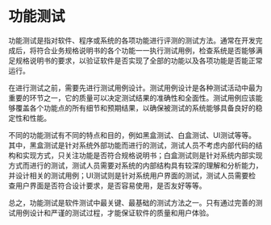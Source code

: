 # 功能测试

功能测试是指对软件、程序或系统的各项功能进行评测的测试方法。通常在开发完成后，将符合业务规格说明书的各个功能一一执行测试用例，检查系统是否能够满足规格说明书的要求，以验证软件是否实现了全部的功能以及各项功能是否能正常运行。

在进行测试之前，需要先进行测试用例设计。测试用例设计是各种测试活动中最为重要的环节之一，它的质量可以决定测试结果的准确性和全面性。测试用例应该能够覆盖各个功能点的所有细节和预期结果，以确保被测试的系统能够具备良好的稳定性和性能。

不同的功能测试有不同的特点和目的，例如黑盒测试、白盒测试、UI测试等等。其中，黑盒测试是针对系统外部功能而进行的测试，测试人员不考虑内部代码的结构和实现方式，只关注功能是否符合规格说明书；白盒测试则是针对系统内部实现方式而进行的测试，测试人员需要对系统的内部结构具有较深的理解和分析能力，并设计相关的测试用例；UI测试则是针对系统用户界面的测试，测试人员需要检查用户界面是否符合设计要求，是否容易使用，是否友好等等。

总之，功能测试是软件测试中最关键、最基础的测试方法之一。只有通过完善的测试用例设计和严谨的测试过程，才能保证软件的质量和用户体验。